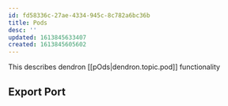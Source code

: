 ```yaml
---
id: fd58336c-27ae-4334-945c-8c782a6bc36b
title: Pods
desc: ''
updated: 1613845633407
created: 1613845605602
---
```


This describes dendron [[pOds|dendron.topic.pod]] functionality


## Export Port

